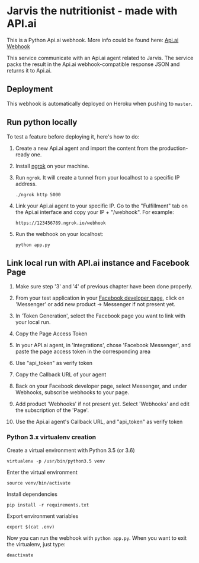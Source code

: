 # Jarvis the nutritionist - made with API.ai

This is a Python Api.ai webhook. More info could be found here:
[Api.ai Webhook](https://docs.api.ai/docs/webhook)

This service communicate with an Api.ai agent related to Jarvis. The service packs the result in the Api.ai webhook-compatible response JSON and returns it to Api.ai.


## Deployment

This webhook is automatically deployed on Heroku when pushing to `master`.

## Run python locally

To test a feature before deploying it, here's how to do:

1) Create a new Api.ai agent and import the content from the production-ready one.

2) Install [ngrok](https://ngrok.com) on your machine.

3) Run `ngrok`. It will create a tunnel from your localhost to a specific IP address. 

    `./ngrok http 5000`

4) Link your Api.ai agent to your specific IP. Go to the "Fulfillment" tab on the Api.ai interface and copy your IP + "/webhook". For example:

    `https://123456789.ngrok.io/webhook`

5) Run the webhook on your localhost:

    `python app.py`


## Link local run with API.ai instance and Facebook Page

1) Make sure step '3' and '4' of previous chapter have been done properly.

2) From your test application in your [Facebook developer page](https://developers.facebook.com), click on 'Messenger' or add new product -> Messenger if not present yet.

3) In 'Token Generation', select the Facebook page you want to link with your local run.

4) Copy the Page Access Token

5) In your API.ai agent, in 'Integrations', chose 'Facebook Messenger', and paste the page access token in the corresponding area

6) Use "api_token" as verify token

7) Copy the Callback URL of your agent

8) Back on your Facebook developer page, select Messenger, and under Webhooks, subscribe webhooks to your page.

9) Add product 'Webhooks' if not present yet. Select 'Webhooks' and edit the subscription of the 'Page'.

10) Use the Api.ai agent's Callback URL, and "api_token" as verify token


### Python 3.x virtualenv creation

Create a virtual environment with Python 3.5 (or 3.6)

	virtualenv -p /usr/bin/python3.5 venv

Enter the virtual environment

	source venv/bin/activate

Install dependencies

	pip install -r requirements.txt

Export environment variables

	export $(cat .env)

Now you can run the webhook with `python app.py`. When you want to exit the virtualenv, just type:

    deactivate
